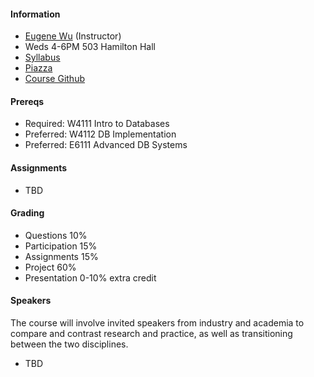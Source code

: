 #### Information 

* [Eugene Wu](http://www.eugenewu.net) (Instructor)
* Weds 4-6PM 503 Hamilton Hall
* [Syllabus](./syllabus)
* [Piazza](https://piazza.com/class/ivpqa35byxu4o)
* [Course Github](https://github.com/columbiaviz/) 

#### Prereqs

* Required: W4111 Intro to Databases
* Preferred: W4112 DB Implementation
* Preferred: E6111 Advanced DB Systems



#### Assignments

* TBD

#### Grading

* Questions      10% 
* Participation  15% 
* Assignments    15% 
* Project        60%
* Presentation   0-10% extra credit 




#### Speakers 

The course will involve invited speakers from industry and academia to compare and contrast research and practice, as well as transitioning between the two disciplines.

* TBD

